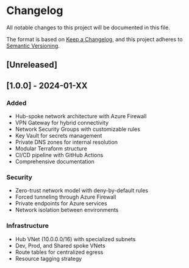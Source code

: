 # Changelog

All notable changes to this project will be documented in this file.

The format is based on [Keep a Changelog](https://keepachangelog.com/en/1.0.0/),
and this project adheres to [Semantic Versioning](https://semver.org/spec/v2.0.0.html).

## [Unreleased]

## [1.0.0] - 2024-01-XX

### Added
- Hub-spoke network architecture with Azure Firewall
- VPN Gateway for hybrid connectivity
- Network Security Groups with customizable rules
- Key Vault for secrets management
- Private DNS zones for internal resolution
- Modular Terraform structure
- CI/CD pipeline with GitHub Actions
- Comprehensive documentation

### Security
- Zero-trust network model with deny-by-default rules
- Forced tunneling through Azure Firewall
- Private endpoints for Azure services
- Network isolation between environments

### Infrastructure
- Hub VNet (10.0.0.0/16) with specialized subnets
- Dev, Prod, and Shared spoke VNets
- Route tables for centralized egress
- Resource tagging strategy